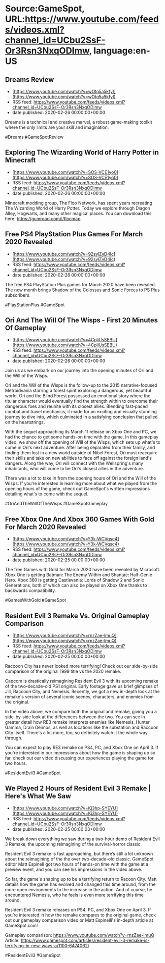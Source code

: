 # Source:GameSpot, URL:https://www.youtube.com/feeds/videos.xml?channel_id=UCbu2SsF-Or3Rsn3NxqODImw, language:en-US

## Dreams Review
 - [https://www.youtube.com/watch?v=wOtq5a5kfyI](https://www.youtube.com/watch?v=wOtq5a5kfyI)
 - RSS feed: https://www.youtube.com/feeds/videos.xml?channel_id=UCbu2SsF-Or3Rsn3NxqODImw
 - date published: 2020-02-26 00:00:00+00:00

Dreams is a technical and creative marvel, a robust game-making toolkit where the only limits are your skill and imagination.

#Dreams #GameSpotReview

## Exploring The Wizarding World of Harry Potter in Minecraft
 - [https://www.youtube.com/watch?v=SOS-VCE1yo0](https://www.youtube.com/watch?v=SOS-VCE1yo0)
 - RSS feed: https://www.youtube.com/feeds/videos.xml?channel_id=UCbu2SsF-Or3Rsn3NxqODImw
 - date published: 2020-02-26 00:00:00+00:00

Minecraft modding group, The Floo Network, has spent years recreating The Wizarding World of Harry Potter. Today we explore through Diagon Alley, Hogwarts, and many other magical places. You can download this here: https://gumroad.com/l/floomap

## Free PS4 PlayStation Plus Games For March 2020 Revealed
 - [https://www.youtube.com/watch?v=92sylZyD4Ic](https://www.youtube.com/watch?v=92sylZyD4Ic)
 - RSS feed: https://www.youtube.com/feeds/videos.xml?channel_id=UCbu2SsF-Or3Rsn3NxqODImw
 - date published: 2020-02-26 00:00:00+00:00

The free PS4 PlayStation Plus games for March 2020 have been revealed. The new month brings Shadow of the Colossus and Sonic Forces to PS Plus subscribers.

#PlayStationPlus #GameSpot

## Ori And The Will Of The Wisps - First 20 Minutes Of Gameplay
 - [https://www.youtube.com/watch?v=4CpliUsSEBU](https://www.youtube.com/watch?v=4CpliUsSEBU)
 - RSS feed: https://www.youtube.com/feeds/videos.xml?channel_id=UCbu2SsF-Or3Rsn3NxqODImw
 - date published: 2020-02-26 00:00:00+00:00

Join us as we embark on our journey into the opening minutes of Ori and the Will of the Wisps.

Ori and the Will of the Wisps is the follow-up to the 2015 narrative-focused Metroidvania starring a forest spirit exploring a dangerous, yet beautiful world. Ori and the Blind Forest possessed an emotional story where the titular character would eventually find the strength within to overcome their dangerous foes and reunite with its closest allies. Blending fast-paced combat and travel mechanics, it made for an exciting and visually stunning journey to dive into, which culminated in a satisfying conclusion that pulled on the heartstrings. 

With the sequel approaching its March 11 release on Xbox One and PC, we had the chance to get some hands-on time with the game. In this gameplay video, we show off the opening of Will of the Wisps, which sets up what's to come in Ori's next adventure. After being separated from their family, and finding them lost in a new world outside of Nibel Forest, Ori must reacquire their skills and take on new abilities to face off against the foreign land's dangers. Along the way, Ori will connect with the Wellspring's many inhabitants, who will come to be Ori's closest allies in the adventure.

There was a lot to take in from the opening hours of Ori and the Will of the Wisps. If you're interested in learning more about what we played from the opening hours of the game, check out GameSpot's written impressions detailing what's to come with the sequel.

#OriAndTheWillOfTheWisps #GameSpotGameplay

## Free Xbox One And Xbox 360 Games With Gold For March 2020 Revealed
 - [https://www.youtube.com/watch?v=Y3k-WCVqsc4](https://www.youtube.com/watch?v=Y3k-WCVqsc4)
 - RSS feed: https://www.youtube.com/feeds/videos.xml?channel_id=UCbu2SsF-Or3Rsn3NxqODImw
 - date published: 2020-02-25 00:00:00+00:00

The free Games with Gold for March 2020 have been revealed by Microsoft. Xbox One is getting Batman: The Enemy Within and Shantae: Half-Genie Hero. Xbox 360 is getting Castlevania: Lords of Shadow 2 and Sonic Generations, both of which can also be played on Xbox One thanks to backwards compatibility.

#GamesWithGold #GameSpot

## Resident Evil 3 Remake Vs. Original Gameplay Comparison
 - [https://www.youtube.com/watch?v=rnzZae-lmuQ](https://www.youtube.com/watch?v=rnzZae-lmuQ)
 - RSS feed: https://www.youtube.com/feeds/videos.xml?channel_id=UCbu2SsF-Or3Rsn3NxqODImw
 - date published: 2020-02-25 00:00:00+00:00

Raccoon City has never looked more terrifying! Check out our side-by-side comparison of the original 1999 title vs the 2020 remake.

Capcom is drastically reimagining Resident Evil 3 with its upcoming remake of the two-decade-old PS1 original. Early footage gave us brief glimpses of Jill, Raccoon City, and Nemesis. Recently, we got a new in-depth look at the remake's version of several iconic scenes, characters, and enemies from the original. 

In the video above, we compare both the original and remake, giving you a side-by-side look at the differences between the two. You can see in greater detail how RE3 remake interprets enemies like Nemesis, Hunter Gamma, Drain Deimos, as well as locations like the substation and Raccoon City itself. There's a lot more, too, so definitely watch it the whole way through. 

You can expect to play RE3 remake on PS4, PC, and Xbox One on April 3. If you're interested in our impressions about how the game is shaping up so far, check out our video discussing our experiences playing the game for two hours.

#ResidentEvil3 #GameSpot

## We Played 2 Hours of Resident Evil 3 Remake | Here's What We Saw
 - [https://www.youtube.com/watch?v=Kj3hp-SYEYU](https://www.youtube.com/watch?v=Kj3hp-SYEYU)
 - RSS feed: https://www.youtube.com/feeds/videos.xml?channel_id=UCbu2SsF-Or3Rsn3NxqODImw
 - date published: 2020-02-25 00:00:00+00:00

We break down everything we saw during a two-hour demo of Resident Evil 3 Remake, the upcoming reimagining of the survival-horror classic.

Resident Evil 3 remake is fast approaching, but there’s still a lot unknown about the reimagining of the the over two-decade-old classic. GameSpot editor Matt Espineli got two hours of hands-on time with the game at a preview event, and you can see his impressions in the video above.

So far, the game's shaping up to be a terrifying return to Racoon City. Matt details how the game has evolved and changed this time around, from the more open environments to the increase in the action. And of course, he encountered Nemesis, who he feels is even more terrifying this time around.

Resident Evil 3 remake releases on PS4, PC, and Xbox One on April 3. If you’re interested in how the remake compares to the original game, check out our gameplay comparison video or Matt Espinelli's in-depth article at GameSpot.com!

Gameplay comparison: https://www.youtube.com/watch?v=rnzZae-lmuQ
Article: https://www.gamespot.com/articles/resident-evil-3-remake-is-terrifying-in-new-ways-a/1100-6474062/

#ResidentEvil3 #GameSpot

